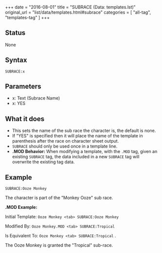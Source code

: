 +++
date = "2016-08-01"
title = "SUBRACE (Data: templates.lst)"
original_url = "list/data/templates.html#subrace"
categories = [ "all-tag", "templates-tag" ]
+++

## Status

None

## Syntax

`SUBRACE:x`

## Parameters

-   x: Text (Subrace Name)
-   x: YES



What it does
------------

-   This sets the name of the sub race the character is, the default
    is none.
-   If "YES" is specified then it will place the name of the template in
    parenthesis after the race on character sheet output.
-   `SUBRACE` should only be used once in a template line.
-   **.MOD Behavior:** When modifying a template, with the `.MOD` tag,
    given an existing `SUBRACE` tag, the data included in a new
    `SUBRACE` tag will overwrite the existing tag data.

Example
-------

`SUBRACE:Ooze Monkey`

The character is part of the "Monkey Ooze" sub race.

**.MOD Example:**

Initial Template: `Ooze Monkey <tab> SUBRACE:Ooze Monkey`

Modified By: `Ooze Monkey.MOD <tab> SUBRACE:Tropical`

Is Equivalent To: `Ooze Monkey <tab> SUBRACE:Tropical` .

The Ooze Monkey is granted the "Tropical" sub-race.

